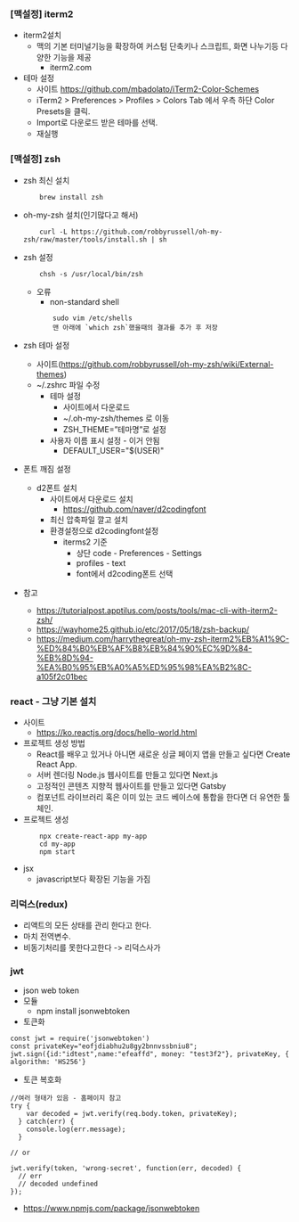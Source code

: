 ### [맥설정] iterm2
- iterm2설치
    - 맥의 기본 터미널기능을 확장하여 커스텀 단축키나 스크립트, 화면 나누기등 다양한 기능을 제공
        - iterm2.com
- 테마 설정
    - 사이트 https://github.com/mbadolato/iTerm2-Color-Schemes
    - iTerm2 > Preferences > Profiles > Colors Tab 에서 우측 하단 Color Presets을 클릭.
    - Import로 다운로드 받은 테마를 선택.
    - 재실행
### [맥설정] zsh
- zsh 최신 설치 
    ```
        brew install zsh
    ```
- oh-my-zsh 설치(인기많다고 해서)
    ```
        curl -L https://github.com/robbyrussell/oh-my-zsh/raw/master/tools/install.sh | sh
    ```
- zsh 설정
    ```
        chsh -s /usr/local/bin/zsh
    ```
    - 오류
        - non-standard shell
        ```
            sudo vim /etc/shells
            맨 아래에 `which zsh`했을때의 결과를 추가 후 저장
        ```
- zsh 테마 설정
    - 사이트(https://github.com/robbyrussell/oh-my-zsh/wiki/External-themes)
    - ~/.zshrc 파일 수정
        - 테마 설정 
            - 사이트에서 다운로드
            - ~/.oh-my-zsh/themes 로 이동
            - ZSH_THEME=”테마명”로 설정
        - 사용자 이름 표시 설정 - 이거 안됨
            - DEFAULT_USER="$(USER)"
- 폰트 깨짐 설정
    - d2폰트 설치
        - 사이트에서 다운로드 설치
            - https://github.com/naver/d2codingfont
        - 최신 압축파일 깔고 설치
        - 환경설정으로 d2codingfont설정
            - iterms2 기준
                - 상단 code - Preferences - Settings
                - profiles - text
                - font에서 d2coding폰트 선택

- 참고
    - https://tutorialpost.apptilus.com/posts/tools/mac-cli-with-iterm2-zsh/
    - https://wayhome25.github.io/etc/2017/05/18/zsh-backup/
    - https://medium.com/harrythegreat/oh-my-zsh-iterm2%EB%A1%9C-%ED%84%B0%EB%AF%B8%EB%84%90%EC%9D%84-%EB%8D%94-%EA%B0%95%EB%A0%A5%ED%95%98%EA%B2%8C-a105f2c01bec

### react - 그냥 기본 설치
- 사이트
    - https://ko.reactjs.org/docs/hello-world.html
- 프로젝트 생성 방법
    - React를 배우고 있거나 아니면 새로운 싱글 페이지 앱을 만들고 싶다면 Create React App.
    - 서버 렌더링 Node.js 웹사이트를 만들고 있다면 Next.js
    - 고정적인 콘텐츠 지향적 웹사이트를 만들고 있다면 Gatsby
    - 컴포넌트 라이브러리 혹은 이미 있는 코드 베이스에 통합을 한다면 더 유연한 툴체인.
- 프로젝트 생성
    ```
        npx create-react-app my-app
        cd my-app
        npm start
    ```
- jsx
    - javascript보다 확장된 기능을 가짐


### 리덕스(redux)
- 리액트의 모든 상태를 관리 한다고 한다.
- 마치 전역변수.
- 비동기처리를 못한다고한다 -> 리덕스사가

### jwt

- json web token
- 모듈 
    - npm install jsonwebtoken
- 토큰화 
```
const jwt = require('jsonwebtoken')
const privateKey="eofjdiabhu2u8gy2bnnvssbniu8";
jwt.sign({id:"idtest",name:"efeaffd", money: "test3f2"}, privateKey, { algorithm: 'HS256'}
```
- 토큰 복호화
```
//여러 형태가 있음 - 홈페이지 참고
try {
    var decoded = jwt.verify(req.body.token, privateKey);
  } catch(err) {
    console.log(err.message);
  }

// or

jwt.verify(token, 'wrong-secret', function(err, decoded) {
  // err
  // decoded undefined
});

```
- https://www.npmjs.com/package/jsonwebtoken
